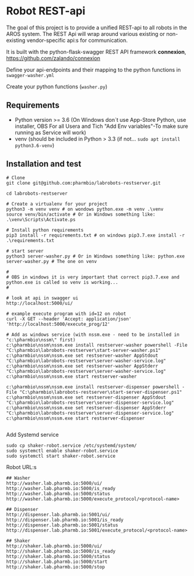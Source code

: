 # Robot REST-api
The goal of this project is to provide a unified REST-api to all robots in the AROS system. The REST Api will wrap around various existing or non-existing vendor-specific api:s for communication.

It is built with the python-flask-swagger REST API framework **connexion**, https://github.com/zalando/connexion

Define your api-endpoints and their mapping to the python functions in `swagger-washer.yml`

Create your python functions (`washer.py`)

## Requirements
- Python version >= 3.6 (On Windows don´t use App-Store Python, use installer, OBS For all Usera and Tich "Add Env variables"-To make sure running as Service will work)
- venv (should be included in Python > 3.3 (if not... `sudo apt install python3.6-venv`)

## Installation and test
```
# Clone
git clone git@github.com:pharmbio/labrobots-restserver.git

cd labrobots-restserver

# Create a virtualenv for your project
python3 -m venv venv # on wondows python.exe -m venv .\venv
source venv/bin/activate # Or in Windows something like: .\venv\Scripts\Activate.ps

# Install python requirements
pip3 install -r requirements.txt # on windows pip3.7.exe install -r .\requirements.txt

# start server
python3 server-washer.py # Or in Windows something like: python.exe server-washer.py # The one on venv

#
# OBS in windows it is very important that correct pip3.7.exe and python.exe is called so venv is working...
#

# look at api in swagger ui
http://localhost:5000/ui/

# example execute program with id=12 on robot
curl -X GET --header 'Accept: application/json' 'http://localhost:5000/execute_prog/12'

# Add as windows service (with nssm.exe - need to be installed in "c:\pharmbio\nssm\" first)
c:\pharmbio\nssm\nssm.exe install restserver-washer powershell -File "C:\pharmbio\labrobots-restserver\start-server-washer.ps1"
c:\pharmbio\nssm\nssm.exe set restserver-washer AppStdout "C:\pharmbio\labrobots-restserver\server-washer-service.log"
c:\pharmbio\nssm\nssm.exe set restserver-washer AppStderr "C:\pharmbio\labrobots-restserver\server-washer-service.log"
c:\pharmbio\nssm\nssm.exe start restserver-washer

c:\pharmbio\nssm\nssm.exe install restserver-dispenser powershell -File "C:\pharmbio\labrobots-restserver\start-server-dispenser.ps1"
c:\pharmbio\nssm\nssm.exe set restserver-dispenser AppStdout "C:\pharmbio\labrobots-restserver\server-dispenser-service.log"
c:\pharmbio\nssm\nssm.exe set restserver-dispenser AppStderr "C:\pharmbio\labrobots-restserver\server-dispenser-service.log"
c:\pharmbio\nssm\nssm.exe start restserver-dispenser
 
```
Add Systemd service
```
sudo cp shaker-robot.service /etc/systemd/system/
sudo systemctl enable shaker-robot.service 
sudo systemctl start shaker-robot.service 
```

Robot URL:s
```
## Washer
http://washer.lab.pharmb.io:5000/ui/
http://washer.lab.pharmb.io:5000/is_ready
http://washer.lab.pharmb.io:5000/status
http://washer.lab.pharmb.io:5000/execute_protocol/<protocol-name>

## Dispenser
http://dispenser.lab.pharmb.io:5001/ui/
http://dispenser.lab.pharmb.io:5001/is_ready
http://dispenser.lab.pharmb.io:5001/status
http://dispenser.lab.pharmb.io:5001/execute_protocol/<protocol-name> 

## Shaker
http://shaker.lab.pharmb.io:5000/ui/
http://shaker.lab.pharmb.io:5000/is_ready
http://shaker.lab.pharmb.io:5000/status
http://shaker.lab.pharmb.io:5000/start
http://shaker.lab.pharmb.io:5000/stop

```


